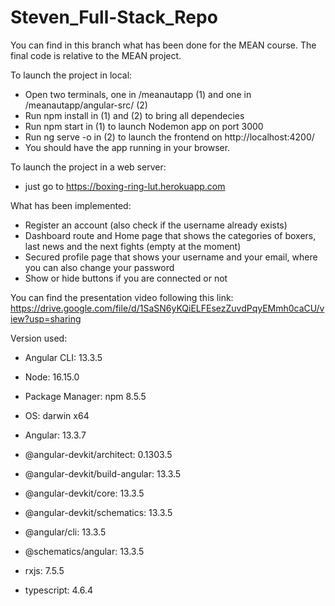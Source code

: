 # Steven_Full-Stack_Repo

You can find in this branch what has been done for the MEAN course. The final code is relative to the MEAN project.

To launch the project in local: 

- Open two terminals, one in /meanautapp (1) and one in /meanautapp/angular-src/ (2)
- Run npm install in (1) and (2) to bring all dependecies
- Run npm start in (1) to launch Nodemon app on port 3000
- Run ng serve -o in (2) to launch the frontend on http://localhost:4200/
- You should have the app running in your browser. 

To launch the project in a web server: 

- just go to https://boxing-ring-lut.herokuapp.com

What has been implemented:

- Register an account (also check if the username already exists)
- Dashboard route and Home page that shows the categories of boxers, last news and the next fights (empty at the moment)
- Secured profile page that shows your username and your email, where you can also change your password
- Show or hide buttons if you are connected or not

You can find the presentation video following this link: https://drive.google.com/file/d/1SaSN6yKQiELFEsezZuvdPqyEMmh0caCU/view?usp=sharing 

Version used:

- Angular CLI: 13.3.5
- Node: 16.15.0
- Package Manager: npm 8.5.5
- OS: darwin x64

- Angular: 13.3.7

- @angular-devkit/architect:      0.1303.5
- @angular-devkit/build-angular:  13.3.5
- @angular-devkit/core:           13.3.5
- @angular-devkit/schematics:     13.3.5
- @angular/cli:                   13.3.5
- @schematics/angular:            13.3.5
- rxjs:                           7.5.5
- typescript:                     4.6.4
